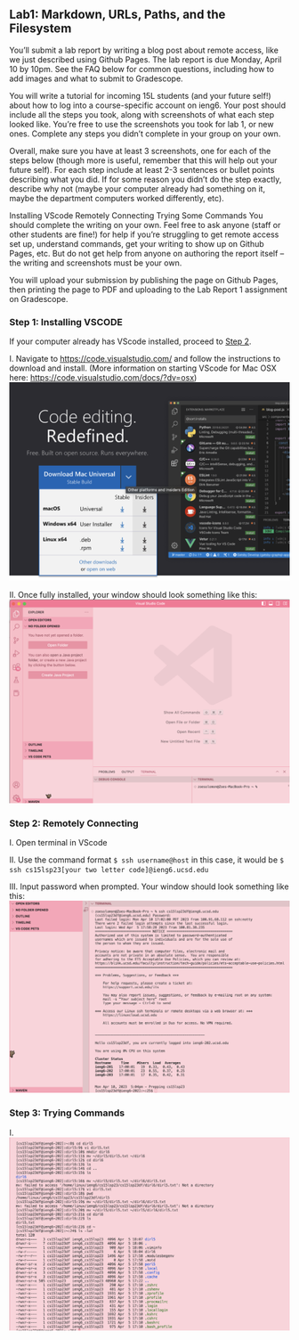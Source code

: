 ## Lab1: Markdown, URLs, Paths, and the Filesystem


You’ll submit a lab report by writing a blog post about remote access, like we just described using Github Pages. The lab report is due Monday, April 10 by 10pm. See the FAQ below for common questions, including how to add images and what to submit to Gradescope.

You will write a tutorial for incoming 15L students (and your future self!) about how to log into a course-specific account on ieng6. Your post should include all the steps you took, along with screenshots of what each step looked like. You’re free to use the screenshots you took for lab 1, or new ones. Complete any steps you didn’t complete in your group on your own.

Overall, make sure you have at least 3 screenshots, one for each of the steps below (though more is useful, remember that this will help out your future self). For each step include at least 2-3 sentences or bullet points describing what you did. If for some reason you didn’t do the step exactly, describe why not (maybe your computer already had something on it, maybe the department computers worked differently, etc).

Installing VScode
Remotely Connecting
Trying Some Commands
You should complete the writing on your own. Feel free to ask anyone (staff or other students are fine!) for help if you’re struggling to get remote access set up, understand commands, get your writing to show up on Github Pages, etc. But do not get help from anyone on authoring the report itself – the writing and screenshots must be your own.

You will upload your submission by publishing the page on Github Pages, then printing the page to PDF and uploading to the Lab Report 1 assignment on Gradescope.

### Step 1: Installing VSCODE

If your computer already has VScode installed, proceed to [Step 2](https://github.com/zoesolomon/cse15l-lab-reports/edit/main/lab1.md#step-2-remotely-connecting).

I. Navigate to https://code.visualstudio.com/ and follow the instructions to download and install. (More information on starting VScode for Mac OSX here: https://code.visualstudio.com/docs/?dv=osx)
![Image](VSCODE_download.jpg)

II. Once fully installed, your window should look something like this:
![Image](VSCODE.jpg)

### Step 2: Remotely Connecting

I. Open terminal in VScode

II. Use the command format `$ ssh username@host` in this case, it would be `$ ssh cs15lsp23[your two letter code]@ieng6.ucsd.edu` 

III. Input password when prompted. Your window should look something like this:
![Image](ssh.jpg)

### Step 3: Trying Commands

I. 
![Image](commands.jpg)
